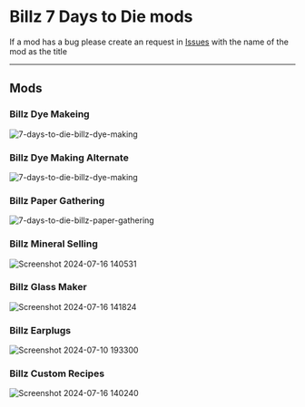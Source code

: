 # Billz 7 Days to Die mods
If a mod has a bug please create an request in [Issues](https://github.com/WildKillBill/Billz_7_Days_To_Die_Mods/issues) with the name of the mod as the title
<hr>

## Mods

### Billz Dye Makeing
![7-days-to-die-billz-dye-making](https://github.com/user-attachments/assets/21c64efe-94e9-4872-a476-c3054d4d28c2)


### Billz Dye Making Alternate
![7-days-to-die-billz-dye-making](https://github.com/user-attachments/assets/502584ef-6d22-4f62-b7ec-eff7c9f7cc33)


### Billz Paper Gathering
![7-days-to-die-billz-paper-gathering](https://github.com/user-attachments/assets/931903b6-8a4d-465c-9ec5-a1c473a00dbf)


### Billz Mineral Selling
![Screenshot 2024-07-16 140531](https://github.com/user-attachments/assets/eadcf1cd-8284-4cf4-bb72-5ab985637a41)


### Billz Glass Maker
![Screenshot 2024-07-16 141824](https://github.com/user-attachments/assets/59684a17-ce4f-475a-9a44-6f56f34cfffd)


### Billz Earplugs
![Screenshot 2024-07-10 193300](https://github.com/user-attachments/assets/79f279bb-0b11-4c98-b3b6-c5b5077cebc0)


### Billz Custom Recipes
![Screenshot 2024-07-16 140240](https://github.com/user-attachments/assets/075feb5e-717a-4911-917e-1d497f5c3d17)


